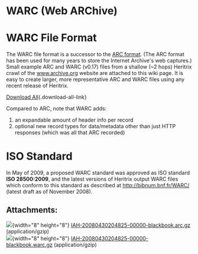 # WARC (Web ARChive)

# WARC File Format

The WARC file format is a successor to the [ARC
format](ARC%20File%20Format). (The ARC format has been used for many
years to store the Internet Archive's web captures.) Small example ARC
and WARC (v0.17) files from a shallow (~2 hops) Heritrix crawl of the
www.archive.org website are attached to this wiki page. It is easy to
create larger, more representative ARC and WARC files using any recent
release of Heritrix.

[Download
All](../Heritrix/WARC%20(Web%20ARChive) "Download all the latest versions of attachments on this page as single zip file."){.download-all-link}

Compared to ARC, note that WARC adds:

1.  an expandable amount of header info per record
2.  optional new record types for data/metadata other than just HTTP
    responses (which was all that ARC recorded)

# ISO Standard

In May of 2009, a proposed WARC standard was approved as ISO standard
**ISO 28500:2009**, and the latest versions of Heritrix output WARC
files which conform to this standard as described at
<http://bibnum.bnf.fr/WARC/> (latest draft as of November 2008).

## Attachments:

![](images/icons/bullet_blue.gif){width="8" height="8"}
[IAH-20080430204825-00000-blackbook.arc.gz](attachments/4817/90997166.gz)
(application/gzip)  
![](images/icons/bullet_blue.gif){width="8" height="8"}
[IAH-20080430204825-00000-blackbook.warc.gz](attachments/4817/90996920.gz)
(application/gzip)  
